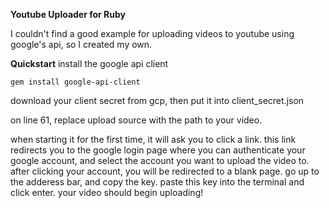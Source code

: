 **Youtube Uploader for Ruby**

I couldn't find a good example for uploading videos to youtube using google's api, so I created my own. 

**Quickstart**
install the google api client

`gem install google-api-client`

download your client secret from gcp, then put it into client_secret.json

on line 61, replace upload source with the path to your video.

when starting it for the first time, it will ask you to click a link. this link redirects you to the google login page where you can authenticate your google account, and select the account you want to upload the video to. after clicking your account, you will be redirected to a blank page. go up to the adderess bar, and copy the key. paste this key into the terminal and click enter. 
your video should begin uploading!



